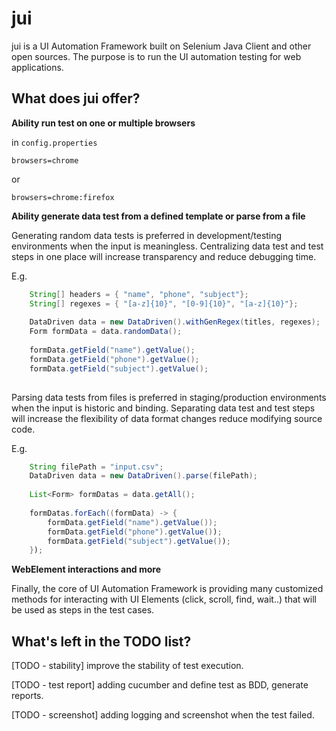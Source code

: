 jui
====
jui is a UI Automation Framework built on Selenium Java Client and other open sources. The purpose is to run the UI automation testing for web applications.

What does jui offer?
--

**Ability run test on one or multiple browsers**

in `config.properties`

```
browsers=chrome
```
or

```
browsers=chrome:firefox
```

**Ability generate data test from a defined template or parse from a file**

Generating random data tests is preferred in development/testing environments when the input is meaningless.
Centralizing data test and test steps in one place will increase transparency and reduce debugging time.

E.g.

```java
	String[] headers = { "name", "phone", "subject"};
	String[] regexes = { "[a-z]{10}", "[0-9]{10}", "[a-z]{10}"};
		
	DataDriven data = new DataDriven().withGenRegex(titles, regexes);
	Form formData = data.randomData();
		
	formData.getField("name").getValue();
	formData.getField("phone").getValue();
	formData.getField("subject").getValue();
		
```

Parsing data tests from files is preferred in staging/production environments when the input is historic and binding.
Separating data test and test steps will increase the flexibility of data format changes reduce modifying source code.

E.g.

```java
	String filePath = "input.csv";
	DataDriven data = new DataDriven().parse(filePath);
		
	List<Form> formDatas = data.getAll();
		
	formDatas.forEach((formData) -> {
		formData.getField("name").getValue());
		formData.getField("phone").getValue());
		formData.getField("subject").getValue());
	});
```

**WebElement interactions and more**

Finally, the core of UI Automation Framework is providing many customized methods for interacting with UI Elements (click, scroll, find, wait..) that will be used as steps in the test cases.

What's left in the TODO list?
--

[TODO - stability] improve the stability of test execution.

[TODO - test report] adding cucumber and define test as BDD, generate reports.

[TODO - screenshot] adding logging and screenshot when the test failed.
